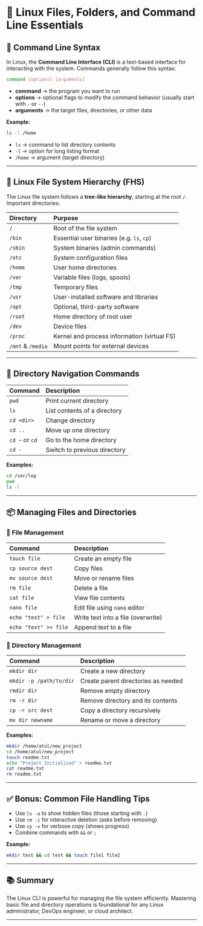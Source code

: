 # 📖 Linux Files, Folders, and Command Line Essentials

## 📌 Command Line Syntax

In Linux, the **Command Line Interface (CLI)** is a text-based interface for interacting with the system. Commands generally follow this syntax:

```bash
command [options] [arguments]
```

* **command** → the program you want to run
* **options** → optional flags to modify the command behavior (usually start with `-` or `--`)
* **arguments** → the target files, directories, or other data

**Example:**

```bash
ls -l /home
```

* `ls` → command to list directory contents
* `-l` → option for long listing format
* `/home` → argument (target directory)

---

## 📂 Linux File System Hierarchy (FHS)

The Linux file system follows a **tree-like hierarchy**, starting at the root `/`. Important directories:

| Directory         | Purpose                                     |
| :---------------- | :------------------------------------------ |
| `/`               | Root of the file system                     |
| `/bin`            | Essential user binaries (e.g. `ls`, `cp`)   |
| `/sbin`           | System binaries (admin commands)            |
| `/etc`            | System configuration files                  |
| `/home`           | User home directories                       |
| `/var`            | Variable files (logs, spools)               |
| `/tmp`            | Temporary files                             |
| `/usr`            | User-installed software and libraries       |
| `/opt`            | Optional, third-party software              |
| `/root`           | Home directory of root user                 |
| `/dev`            | Device files                                |
| `/proc`           | Kernel and process information (virtual FS) |
| `/mnt` & `/media` | Mount points for external devices           |

---

## 📍 Directory Navigation Commands

| Command        | Description                  |
| :------------- | :--------------------------- |
| `pwd`          | Print current directory      |
| `ls`           | List contents of a directory |
| `cd <dir>`     | Change directory             |
| `cd ..`        | Move up one directory        |
| `cd ~` or `cd` | Go to the home directory     |
| `cd -`         | Switch to previous directory |

**Examples:**

```bash
cd /var/log
pwd
ls -l
```

---

## 📦 Managing Files and Directories

### 📄 File Management

| Command               | Description                        |
| :-------------------- | :--------------------------------- |
| `touch file`          | Create an empty file               |
| `cp source dest`      | Copy files                         |
| `mv source dest`      | Move or rename files               |
| `rm file`             | Delete a file                      |
| `cat file`            | View file contents                 |
| `nano file`           | Edit file using `nano` editor      |
| `echo "text" > file`  | Write text into a file (overwrite) |
| `echo "text" >> file` | Append text to a file              |

### 📂 Directory Management

| Command                 | Description                         |
| :---------------------- | :---------------------------------- |
| `mkdir dir`             | Create a new directory              |
| `mkdir -p /path/to/dir` | Create parent directories as needed |
| `rmdir dir`             | Remove empty directory              |
| `rm -r dir`             | Remove directory and its contents   |
| `cp -r src dest`        | Copy a directory recursively        |
| `mv dir newname`        | Rename or move a directory          |

**Examples:**

```bash
mkdir /home/atul/new_project
cd /home/atul/new_project
touch readme.txt
echo "Project Initialized" > readme.txt
cat readme.txt
rm readme.txt
```

---

## ✅ Bonus: Common File Handling Tips

* Use `ls -a` to show hidden files (those starting with `.`)
* Use `rm -i` for interactive deletion (asks before removing)
* Use `cp -v` for verbose copy (shows progress)
* Combine commands with `&&` or `;`

**Example:**

```bash
mkdir test && cd test && touch file1 file2
```

---

## 📚 Summary

The Linux CLI is powerful for managing the file system efficiently. Mastering basic file and directory operations is foundational for any Linux administrator, DevOps engineer, or cloud architect.

---
